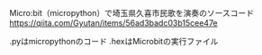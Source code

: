 Micro:bit（micropython）で埼玉県久喜市民歌を演奏のソースコード
https://qiita.com/Gyutan/items/56ad3badc03b15cee47e

.pyはmicropythonのコード
.hexはMicrobitの実行ファイル
